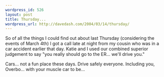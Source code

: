 ```yaml
---
wordpress_id: 526
layout: post
title: Thursday...
wordpress_url: http://davedash.com/2004/03/14/thursday/
---
```


So of all the things I could find out about last Thursday (considering the events of March 4th) I got a call late at night from my cousin who was in a car accident earlier that day.  Katie and I used our combined superior judgement to say "you really should go to the ER... we'll drive you."

Cars... not a fun place these days.  Drive safely everyone.  Including you, Overbo... with your muscle car to be...

